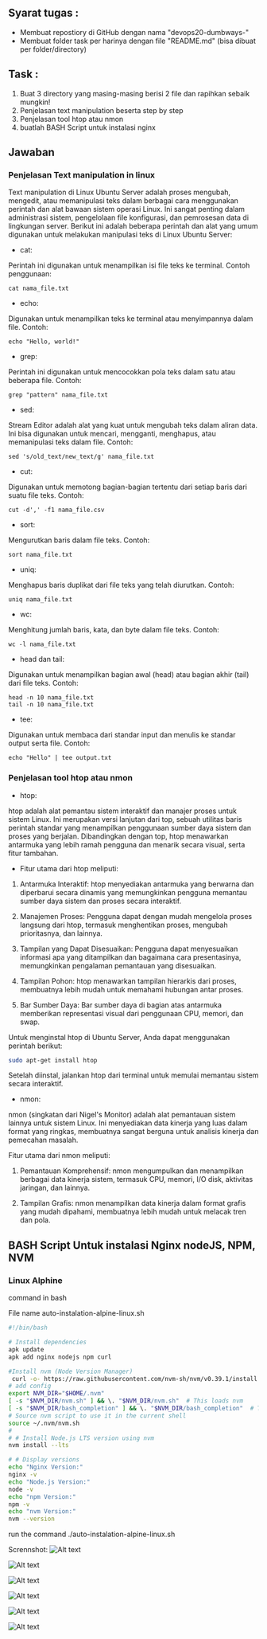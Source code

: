 ## Syarat tugas :

- Membuat repostiory di GitHub dengan nama "devops20-dumbways-<nama>"
- Membuat folder task per harinya dengan file "README.md" (bisa dibuat per folder/directory)

## Task :

1. Buat 3 directory yang masing-masing berisi 2 file dan rapihkan sebaik mungkin!
2. Penjelasan text manipulation beserta step by step
3. Penjelasan tool htop atau nmon
4. buatlah BASH Script untuk instalasi nginx

## Jawaban

### Penjelasan Text manipulation in linux

Text manipulation di Linux Ubuntu Server adalah proses mengubah, mengedit, atau memanipulasi teks dalam berbagai cara menggunakan perintah dan alat bawaan sistem operasi Linux. Ini sangat penting dalam administrasi sistem, pengelolaan file konfigurasi, dan pemrosesan data di lingkungan server. Berikut ini adalah beberapa perintah dan alat yang umum digunakan untuk melakukan manipulasi teks di Linux Ubuntu Server:

- cat:

Perintah ini digunakan untuk menampilkan isi file teks ke terminal. Contoh penggunaan:

```
cat nama_file.txt
```

- echo:

Digunakan untuk menampilkan teks ke terminal atau menyimpannya dalam file. Contoh:

```
echo "Hello, world!"
```

- grep:

Perintah ini digunakan untuk mencocokkan pola teks dalam satu atau beberapa file. Contoh:

```
grep "pattern" nama_file.txt
```

- sed:

Stream Editor adalah alat yang kuat untuk mengubah teks dalam aliran data. Ini bisa digunakan untuk mencari, mengganti, menghapus, atau memanipulasi teks dalam file. Contoh:

```
sed 's/old_text/new_text/g' nama_file.txt
```

- cut:

Digunakan untuk memotong bagian-bagian tertentu dari setiap baris dari suatu file teks. Contoh:

```
cut -d',' -f1 nama_file.csv
```

- sort:

Mengurutkan baris dalam file teks. Contoh:

```
sort nama_file.txt
```

- uniq:

Menghapus baris duplikat dari file teks yang telah diurutkan. Contoh:

```
uniq nama_file.txt
```

- wc:

Menghitung jumlah baris, kata, dan byte dalam file teks. Contoh:

```
wc -l nama_file.txt
```

- head dan tail:

Digunakan untuk menampilkan bagian awal (head) atau bagian akhir (tail) dari file teks. Contoh:

```
head -n 10 nama_file.txt
tail -n 10 nama_file.txt
```

- tee:

Digunakan untuk membaca dari standar input dan menulis ke standar output serta file. Contoh:

```
echo "Hello" | tee output.txt
```

### Penjelasan tool htop atau nmon

- htop:

htop adalah alat pemantau sistem interaktif dan manajer proses untuk sistem Linux. Ini merupakan versi lanjutan dari top, sebuah utilitas baris perintah standar yang menampilkan penggunaan sumber daya sistem dan proses yang berjalan. Dibandingkan dengan top, htop menawarkan antarmuka yang lebih ramah pengguna dan menarik secara visual, serta fitur tambahan.

- Fitur utama dari htop meliputi:

1. Antarmuka Interaktif: htop menyediakan antarmuka yang berwarna dan diperbarui secara dinamis yang memungkinkan pengguna memantau sumber daya sistem dan proses secara interaktif.

2. Manajemen Proses: Pengguna dapat dengan mudah mengelola proses langsung dari htop, termasuk menghentikan proses, mengubah prioritasnya, dan lainnya.

3. Tampilan yang Dapat Disesuaikan: Pengguna dapat menyesuaikan informasi apa yang ditampilkan dan bagaimana cara presentasinya, memungkinkan pengalaman pemantauan yang disesuaikan.

4. Tampilan Pohon: htop menawarkan tampilan hierarkis dari proses, membuatnya lebih mudah untuk memahami hubungan antar proses.

5. Bar Sumber Daya: Bar sumber daya di bagian atas antarmuka memberikan representasi visual dari penggunaan CPU, memori, dan swap.

Untuk menginstal htop di Ubuntu Server, Anda dapat menggunakan perintah berikut:

```bash
sudo apt-get install htop
```

Setelah diinstal, jalankan htop dari terminal untuk memulai memantau sistem secara interaktif.

- nmon:

nmon (singkatan dari Nigel's Monitor) adalah alat pemantauan sistem lainnya untuk sistem Linux. Ini menyediakan data kinerja yang luas dalam format yang ringkas, membuatnya sangat berguna untuk analisis kinerja dan pemecahan masalah.

Fitur utama dari nmon meliputi:

1. Pemantauan Komprehensif: nmon mengumpulkan dan menampilkan berbagai data kinerja sistem, termasuk CPU, memori, I/O disk, aktivitas jaringan, dan lainnya.

2. Tampilan Grafis: nmon menampilkan data kinerja dalam format grafis yang mudah dipahami, membuatnya lebih mudah untuk melacak tren dan pola.

## BASH Script Untuk instalasi Nginx nodeJS, NPM, NVM

### Linux Alphine

command in bash

File name auto-instalation-alpine-linux.sh

```bash
#!/bin/bash

# Install dependencies
apk update
apk add nginx nodejs npm curl

#Install nvm (Node Version Manager)
 curl -o- https://raw.githubusercontent.com/nvm-sh/nvm/v0.39.1/install.sh | bash
# add config
export NVM_DIR="$HOME/.nvm"
[ -s "$NVM_DIR/nvm.sh" ] && \. "$NVM_DIR/nvm.sh"  # This loads nvm
[ -s "$NVM_DIR/bash_completion" ] && \. "$NVM_DIR/bash_completion"  # This loads nvm bash_completion
# Source nvm script to use it in the current shell
source ~/.nvm/nvm.sh
#
# # Install Node.js LTS version using nvm
nvm install --lts

# # Display versions
echo "Nginx Version:"
nginx -v
echo "Node.js Version:"
node -v
echo "npm Version:"
npm -v
echo "nvm Version:"
nvm --version
```

run the command ./auto-instalation-alpine-linux.sh

Scrennshot:
![Alt text](./images/vim-edit-script.png "img")

![Alt text](./images/auto-install.png "img")

![Alt text](./images/example-api-running.png "img")

![Alt text](./images/example-api1.png "img")

![Alt text](./images/example-api2.png "img")

![Alt text](./images/output.png "img")
